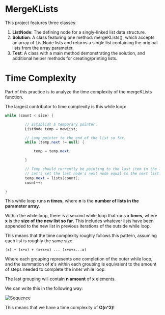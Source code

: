 # MergeKLists
This project features three classes:
1. **ListNode**: The defining node for a singly-linked list data structure.
2. **Solution**: A class featuring one method: mergeKLists(), which accepts an array of ListNode lists and returns a single list containing the original lists from the array parameter.
3. **Test**: A class with a main method demonstrating the solution, and additional helper methods for creating/printing lists.

# Time Complexity
Part of this practice is to analyze the time complexity of the mergeKLists function. 

The largest contributor to time complexity is this while loop:

```java
while (count < size) {

		 // Establish a temporary pointer.
		 ListNode temp = newList;

		 // Loop pointer to the end of the list so far.
		 while (temp.next != null) {

			 temp = temp.next;

		 }

		 // Temp should currently be pointing to the last item in the list.
		 // Let's set the last node's next node equal to the next list.
		 temp.next = lists[count];
		 count++;

}
```

This while loop runs **n times**, where **n** is the **number of lists in the parameter array**.

Within the while loop, there is a second while loop that runs **x times**, where **x** is the **size of the new list so far**. 
This includes whatever lists have been appended to the new list in previous iterations of the outside while loop.

This means that the time complexity roughly follows this pattern, assuming each list is roughly the same size:

```
(x) + (x+x) + (x+x+x) ... (x+x+x...x)
```

Where each grouping represents one completion of the outer while loop, and the summation of **x**'s within each grouping is equivalent to the amount of steps needed to complete the inner while loop.

The last grouping will contain **n amount** of **x** elements.

We can write this in the following way:

![Sequence](https://i.stack.imgur.com/9gIAq.png "Sequence")

This means that we have a time complexity of **O(n^2)**!


